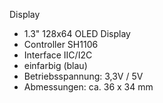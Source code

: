  Display
 
 - 1.3" 128x64 OLED Display
 - Controller SH1106
 - Interface IIC/I2C 
 - einfarbig (blau) 
 - Betriebsspannung: 3,3V / 5V
 - Abmessungen: ca. 36 x 34 mm
